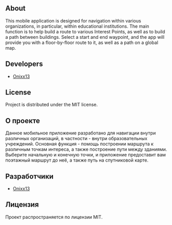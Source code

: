 ## About

This mobile application is designed for navigation within various organizations, in particular, within educational institutions. The main function is to help build a route to various Interest Points, as well as to build a path between buildings. Select a start and end waypoint, and the app will provide you with a floor-by-floor route to it, as well as a path on a global map.
## Developers

- [Onixx13](https://github.com/Onixx-dev)

## License

Project is distributed under the MIT license.

## О проекте

Данное мобильное приложение разработано для навигации внутри различных организаций, в частности - внутри образовательных учреждений. Основная функция - помощь построении маршрута к различным точкам интереса, а также построение пути между зданиями. Выберите начальную и конечную точки, и приложение предоставит вам поэтажный маршрут до неё, а также путь на спутниковой карте.

## Разработчики

- [Onixx13](https://github.com/Onixx-dev)

## Лицензия

Проект распространяется по лицензии MIT.
